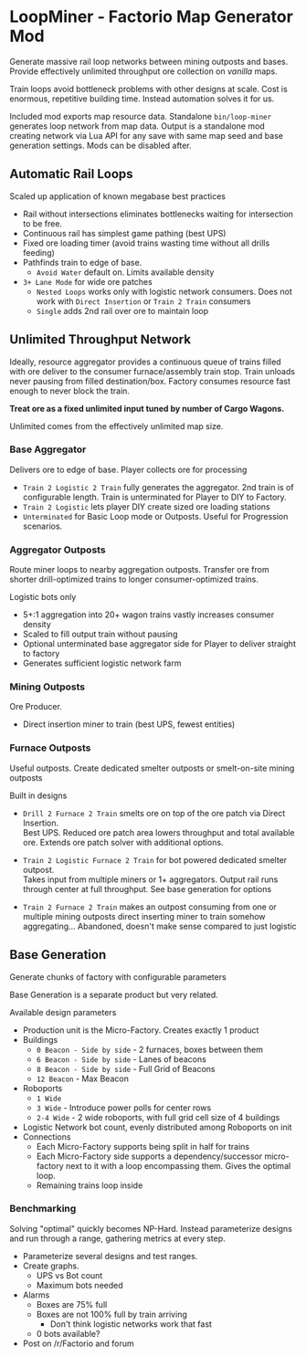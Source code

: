# LoopMiner - Factorio Map Generator Mod

Generate massive rail loop networks between mining outposts and bases.
Provide effectively unlimited throughput ore collection
on _vanilla_ maps.

Train loops avoid bottleneck problems with other designs at scale. 
Cost is enormous, repetitive building time. 
Instead automation solves it for us.

Included mod exports map resource data. Standalone `bin/loop-miner` generates loop
network from map data. Output is a standalone mod creating
network via Lua API for any save with same map seed and base generation settings. 
Mods can be disabled after.

## Automatic Rail Loops

Scaled up application of known megabase best practices

* Rail without intersections eliminates bottlenecks waiting for intersection to be free.
* Continuous rail has simplest game pathing (best UPS)
* Fixed ore loading timer (avoid trains wasting time without all drills feeding)
* Pathfinds train to edge of base. 
  * `Avoid Water` default on. Limits available density
* `3+ Lane Mode` for wide ore patches 
  * `Nested Loops` works only with logistic network consumers. 
  Does not work with `Direct Insertion` or `Train 2 Train` consumers
  * `Single` adds 2nd rail over ore to maintain loop 

## Unlimited Throughput Network

Ideally, resource aggregator provides a continuous queue of trains filled with ore 
deliver to the consumer furnace/assembly train stop.
Train unloads never pausing from filled destination/box.
Factory consumes resource fast enough to never block the train.

**Treat ore as a fixed unlimited input tuned by number of Cargo Wagons.**

Unlimited comes from the effectively unlimited map size.

### Base Aggregator

Delivers ore to edge of base. Player collects ore for processing

* `Train 2 Logistic 2 Train` fully generates the aggregator. 
2nd train is of configurable length.
Train is unterminated for Player to DIY to Factory.
* `Train 2 Logistic` lets player DIY create sized ore loading stations
* `Unterminated` for Basic Loop mode or Outposts. Useful for Progression scenarios.

### Aggregator Outposts

Route miner loops to nearby aggregation outposts. 
Transfer ore from shorter drill-optimized trains to longer consumer-optimized trains.

Logistic bots only 

* 5+:1 aggregation into 20+ wagon trains vastly increases consumer density
* Scaled to fill output train without pausing
* Optional unterminated base aggregator side for Player to deliver straight to factory
* Generates sufficient logistic network farm

### Mining Outposts

Ore Producer. 

* Direct insertion miner to train (best UPS, fewest entities)

### Furnace Outposts

Useful outposts.
Create dedicated smelter outposts or smelt-on-site mining outposts

Built in designs

* `Drill 2 Furnace 2 Train` smelts ore on top of the ore patch via Direct Insertion.  
Best UPS. 
Reduced ore patch area lowers throughput and total available ore.
Extends ore patch solver with additional options.
* `Train 2 Logistic Furnace 2 Train` for bot powered dedicated smelter outpost.  
Takes input from multiple miners or 1+ aggregators.
Output rail runs through center at full throughput.
See base generation for options

* `Train 2 Furnace 2 Train` makes an outpost
  consuming from one or multiple mining outposts
  direct inserting miner to train
  somehow aggregating...
  Abandoned, doesn't make sense compared to just logistic


## Base Generation

Generate chunks of factory with configurable parameters

Base Generation is a separate product but very related. 

Available design parameters

* Production unit is the Micro-Factory. Creates exactly 1 product
* Buildings
  * `0 Beacon - Side by side` - 2 furnaces, boxes between them 
  * `6 Beacon - Side by side` - Lanes of beacons
  * `8 Beacon - Side by side` - Full Grid of Beacons
  * `12 Beacon` - Max Beacon
* Roboports
  * `1 Wide`
  * `3 Wide` - Introduce power polls for center rows
  * `2-4 Wide` - 2 wide roboports, with full grid cell size of 4 buildings
* Logistic Network bot count, evenly distributed among Roboports on init
* Connections
  * Each Micro-Factory supports being split in half for trains
  * Each Micro-Factory side supports a dependency/successor micro-factory next to it 
  with a loop encompassing them. Gives the optimal loop.
  * Remaining trains loop inside

### Benchmarking

Solving "optimal" quickly becomes NP-Hard.
Instead parameterize designs and run through a range,
gathering metrics at every step.

* Parameterize several designs and test ranges. 
* Create graphs.
  * UPS vs Bot count
  * Maximum bots needed
* Alarms
  * Boxes are 75% full
  * Boxes are not 100% full by train arriving
    * Don't think logistic networks work that fast
  * 0 bots available?
* Post on /r/Factorio and forum
